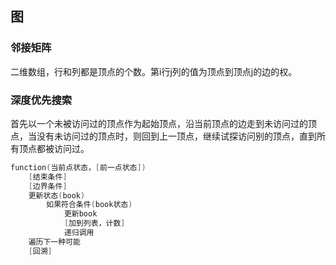 ## 图
### 邻接矩阵
二维数组，行和列都是顶点的个数。第i行j列的值为顶点到顶点j的边的权。

### 深度优先搜索
首先以一个未被访问过的顶点作为起始顶点，沿当前顶点的边走到未访问过的顶点，当没有未访问过的顶点时，则回到上一顶点，继续试探访问别的顶点，直到所有顶点都被访问过。
```C
function(当前点状态，[前一点状态])
    [结束条件]
    [边界条件]
    更新状态(book)
        如果符合条件(book状态)
            更新book
            [加到列表，计数]
            递归调用
    遍历下一种可能
    [回溯]
```
